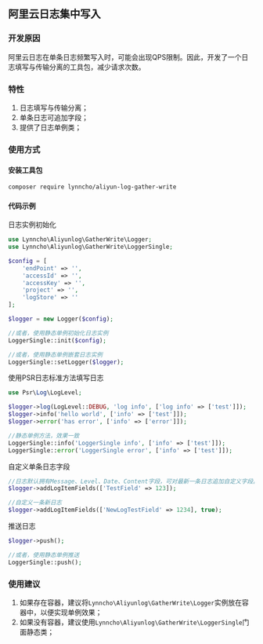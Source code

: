 ## 阿里云日志集中写入

### 开发原因

阿里云日志在单条日志频繁写入时，可能会出现QPS限制。因此，开发了一个日志填写与传输分离的工具包，减少请求次数。

### 特性

1. 日志填写与传输分离；
2. 单条日志可追加字段；
3. 提供了日志单例类；

### 使用方式

#### 安装工具包

```bash
composer require lynncho/aliyun-log-gather-write
```

#### 代码示例

日志实例初始化

```php
use Lynncho\Aliyunlog\GatherWrite\Logger;
use Lynncho\Aliyunlog\GatherWrite\LoggerSingle;

$config = [
    'endPoint' => '',
    'accessId' => '',
    'accessKey' => '',
    'project' => '',
    'logStore' => ''
];

$logger = new Logger($config);

//或者，使用静态单例初始化日志实例
LoggerSingle::init($config);

//或者，使用静态单例嵌套日志实例
LoggerSingle::setLogger($logger);
```

使用PSR日志标准方法填写日志

```php
use Psr\Log\LogLevel;

$logger->log(LogLevel::DEBUG, 'log info', ['log info' => ['test']]);
$logger->info('hello world', ['info' => ['test']]);
$logger->error('has error', ['info' => ['error']]);

//静态单例方法，效果一致
LoggerSingle::info('LoggerSingle info', ['info' => ['test']]);
LoggerSingle::error('LoggerSingle error', ['info' => ['test']]);
```

自定义单条日志字段

```php
//日志默认拥有Message、Level、Date、Content字段，可对最新一条日志追加自定义字段。自定义字段优先。
$logger->addLogItemFields(['TestField' => 123]);

//自定义一条新日志
$logger->addLogItemFields(['NewLogTestField' => 1234], true);
```

推送日志

```php
$logger->push();

//或者，使用静态单例推送
LoggerSingle::push();
```

### 使用建议

1. 如果存在容器，建议将`Lynncho\Aliyunlog\GatherWrite\Logger`实例放在容器中，以便实现单例效果；
2. 如果没有容器，建议使用`Lynncho\Aliyunlog\GatherWrite\LoggerSingle`门面静态类；